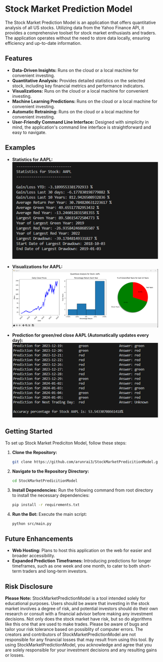 # Stock Market Prediction Model

The Stock Market Prediction Model is an application that offers quantitative analysis of all US stocks. Utilizing data from the Yahoo Finance API, it provides a comprehensive toolset for stock market enthusiasts and traders. The application operates without the need to store data locally, ensuring efficiency and up-to-date information.


## Features

- **Data-Driven Insights:** Runs on the cloud or a local machine for convenient investing.
- **Quantitative Analysis:** Provides detailed statistics on the selected stock, including key financial metrics and performance indicators.
- **Visualizations:** Runs on the cloud or a local machine for convenient investing.
- **Machine Learning Predictions:** Runs on the cloud or a local machine for convenient investing.
- **Automatic Retraining:** Runs on the cloud or a local machine for convenient investing.
- **User-Friendly Command Line Interface:** Designed with simplicity in mind, the application's command line interface is straightforward and easy to navigate.


## Examples


- **Statistics for AAPL:** 
![Quantitative Analysis](example_images/stats.png)

- **Visualizations for AAPL:** 
![Visualizations](example_images/matplot.png)

- **Prediction for green/red close AAPL (Automatically updates every day):** 
![Prediction Model](example_images/ai_stock.png)


## Getting Started
To set up Stock Market Prediciton Model, follow these steps:

1. **Clone the Repository:**
   ```bash
   git clone https://github.com/arunrai3/StockMarketPredicitionModel.git

2. **Navigate to the Repository Directory:**
   ```bash
   cd StockMarketPredicitionModel

3. **Install Dependencies:**
   Run the following command from root directory to install the necessary dependencies:
   ```bash
   pip install -r requirements.txt


4. **Run the Bot:**
   Execute the main script:
   ```bash
   python src/main.py

## Future Enhancements 

- **Web Hosting:** Plans to host this application on the web for easier and broader accessibility.
- **Expanded Prediction Timeframes:** Introducing predictions for longer timeframes, such as one week and one month, to cater to both short-term traders and long-term investors.


## Risk Disclosure

**Please Note:** StockMarketPredictionModel is a tool intended solely for educational purposes. Users should be aware that investing in the stock market involves a degree of risk, and potential investors should do their own research or consult with a financial advisor before making any investment decisions. Not only does the stock market have risk, but so do algorithms like this one that are used to make trades. Please be aware of bugs and tailor your risk tolerance based on possiblity of computer errors. The creators and contributors of StockMarketPredictionModel are not responsible for any financial losses that may result from using this tool. By using StockMarketPredictionModel, you acknowledge and agree that you are solely responsible for your investment decisions and any resulting gains or losses.
